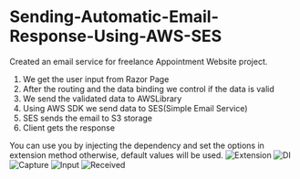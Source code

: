 # Sending-Automatic-Email-Response-Using-AWS-SES

Created an email service for freelance Appointment Website project.

1) We get the user input from Razor Page
2) After the routing and the data binding we control if the data is valid
3) We send the validated data to AWSLibrary
4) Using AWS SDK we send data to SES(Simple Email Service)
5) SES sends the email to S3 storage
6) Client gets the response




You can use you by injecting the dependency and set the options in extension method otherwise, default values will be used.
![Extension](https://user-images.githubusercontent.com/37782582/129299492-294f9a0b-f0fa-45da-b1dc-65559d612c39.PNG)
![DI](https://user-images.githubusercontent.com/37782582/129299359-dac13ef1-f4b3-4452-841f-54756f2f08a1.PNG)
![Capture](https://user-images.githubusercontent.com/37782582/129300864-65faba3f-5075-4c52-847e-9079418f5940.PNG)
![Input](https://user-images.githubusercontent.com/37782582/129301020-803b488c-d759-4e5f-bb2a-97310e4cf0ad.PNG)
![Received](https://user-images.githubusercontent.com/37782582/129300842-dd229553-e81b-45d1-9c70-d7a743901a66.PNG)


